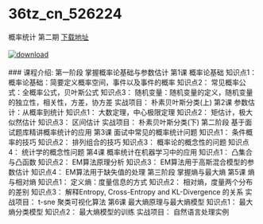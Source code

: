 # 36tz_cn_526224
概率统计 第二期
[下载地址](http://www.36tz.cn/article/526224 "下载地址")
<br/></br>[![download](http://36tz.cn/muke_img/2019_08_1-27-300x208.png "下载地址")](http://www.36tz.cn/article/526224 "下载地址")
<br/></br>### 课程介绍:
第一阶段 掌握概率论基础与参数估计
第1课 概率论基础
知识点1： 概率论基础：简要定义概率空间，事件以及事件的概率
知识点2： 常见概率公式：全概率公式，贝叶斯公式
知识点3： 随机变量：随机变量的定义，随机变量的独立性，相关性，方差，协方差
实战项目： 朴素贝叶斯分类(上)
第2课 参数估计：从概率到统计
知识点1： 大数定理，中心极限定理
知识点2： 矩估计，极大似然估计
知识点3： 区间估计
实战项目： 朴素贝叶斯分类(下)
第二阶段 基于面试题库精讲概率统计的应用
第3课 面试中常见的概率统计问题
知识点1： 条件概率的技巧
知识点2： 排列组合的技巧
知识点3： 概率论的概念性的问题
知识点4： 统计学的概念性问题
第4课 概率统计在机器学习中的应用
知识点1： 凸集合与凸函数
知识点2： EM算法原理分析
知识点3： EM算法用于高斯混合模型的参数估计
知识点4： EM算法用于缺失值的处理
第三阶段 掌握熵与最大熵
第5课 熵与相对熵
知识点1： 定义熵：度量信息的方式
知识点2： 相对熵，度量两个分布的差别
知识点3： 解释Entropy, Cross-Entropy and KL-Divergence 的关系
实战项目： t-sne 聚类可视化算法
第6课 最大熵原理与最大熵模型
知识点1： 最大熵分类模型
知识点2： 最大熵模型的训练
实战项目： 自然语言处理实例

 

 
